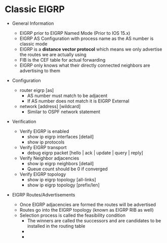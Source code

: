 # Classic EIGRP

- General Information
  - EIGRP prior to EIGRP Named Mode (Prior to IOS 15.x)
  - EIGRP AS Configuration with process name as the AS number is classic mode
  - EIGRP is a **distance vector protocol** which means we only advertise the routes we are actually using
  - FIB is the CEF table for actual forwarding
  - EIGRP only knows what their directly connected neighbors are advertising to them

- Configuration
  - router eigrp [as]
    - AS number must match to be adjacent
    - If AS number does not match it is EIGRP External
  - network [address] [wildcard]
    - Similar to OSPF network statement


- Verification
  - Verify EIGRP is enabled
    - show ip eigrp interfaces [detail]
    - show ip protocols
  - Verify EIGRP transport
    - debug eigrp packet [hello | ack | update | query | reply]
  - Verify Neighbor adjacencies
    - show ip eigrp neighbors [detail]
    - Queue count should be 0 if converged
  - Verify EIGRP topology
    - show ip eigrp topology [all-links]
    - show ip eigrp topology [prefix/len]

- EIGRP Routes/Advertisements
  - Once EIGRP adjacencies are formed the routes will be advertised
  - Routes go into the EIGRP topology (known as EIGRP RIB as well)
  - Selection process is called the feasibility condition
    - The winners are called the successors and are candidates to be installed in the routing table
    - 
    - 
